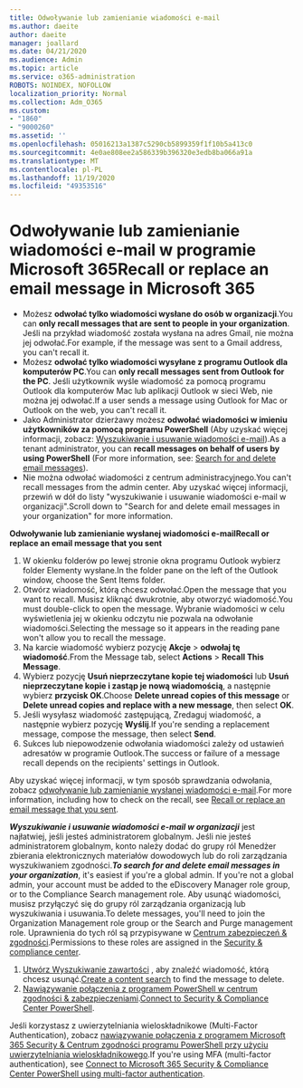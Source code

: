 ```yaml
---
title: Odwoływanie lub zamienianie wiadomości e-mail
ms.author: daeite
author: daeite
manager: joallard
ms.date: 04/21/2020
ms.audience: Admin
ms.topic: article
ms.service: o365-administration
ROBOTS: NOINDEX, NOFOLLOW
localization_priority: Normal
ms.collection: Adm_O365
ms.custom:
- "1860"
- "9000260"
ms.assetid: ''
ms.openlocfilehash: 05016213a1387c5290cb5899359f1f10b5a413c0
ms.sourcegitcommit: 4e0ae808ee2a586339b396320e3edb8ba066a91a
ms.translationtype: MT
ms.contentlocale: pl-PL
ms.lasthandoff: 11/19/2020
ms.locfileid: "49353516"
---
```

# <a name="recall-or-replace-an-email-message-in-microsoft-365"></a><span data-ttu-id="166c7-102">Odwoływanie lub zamienianie wiadomości e-mail w programie Microsoft 365</span><span class="sxs-lookup"><span data-stu-id="166c7-102">Recall or replace an email message in Microsoft 365</span></span>

- <span data-ttu-id="166c7-103">Możesz **odwołać tylko wiadomości wysłane do osób w organizacji**.</span><span class="sxs-lookup"><span data-stu-id="166c7-103">You can **only recall messages that are sent to people in your organization**.</span></span> <span data-ttu-id="166c7-104">Jeśli na przykład wiadomość została wysłana na adres Gmail, nie można jej odwołać.</span><span class="sxs-lookup"><span data-stu-id="166c7-104">For example, if the message was sent to a Gmail address, you can't recall it.</span></span>
- <span data-ttu-id="166c7-105">Możesz **odwołać tylko wiadomości wysyłane z programu Outlook dla komputerów PC**.</span><span class="sxs-lookup"><span data-stu-id="166c7-105">You can **only recall messages sent from Outlook for the PC**.</span></span> <span data-ttu-id="166c7-106">Jeśli użytkownik wyśle wiadomość za pomocą programu Outlook dla komputerów Mac lub aplikacji Outlook w sieci Web, nie można jej odwołać.</span><span class="sxs-lookup"><span data-stu-id="166c7-106">If a user sends a message using Outlook for Mac or Outlook on the web, you can't recall it.</span></span>
- <span data-ttu-id="166c7-107">Jako Administrator dzierżawy możesz **odwołać wiadomości w imieniu użytkowników za pomocą programu PowerShell** (Aby uzyskać więcej informacji, zobacz: [Wyszukiwanie i usuwanie wiadomości e-mail](https://docs.microsoft.com/microsoft-365/compliance/search-for-and-delete-messages-in-your-organization)).</span><span class="sxs-lookup"><span data-stu-id="166c7-107">As a tenant administrator, you can **recall messages on behalf of users by using PowerShell** (For more information, see: [Search for and delete email messages](https://docs.microsoft.com/microsoft-365/compliance/search-for-and-delete-messages-in-your-organization)).</span></span>
- <span data-ttu-id="166c7-108">Nie można odwołać wiadomości z centrum administracyjnego.</span><span class="sxs-lookup"><span data-stu-id="166c7-108">You can't recall messages from the admin center.</span></span> <span data-ttu-id="166c7-109">Aby uzyskać więcej informacji, przewiń w dół do listy "wyszukiwanie i usuwanie wiadomości e-mail w organizacji".</span><span class="sxs-lookup"><span data-stu-id="166c7-109">Scroll down to "Search for and delete email messages in your organization" for more information.</span></span>

<span data-ttu-id="166c7-110">**Odwoływanie lub zamienianie wysłanej wiadomości e-mail**</span><span class="sxs-lookup"><span data-stu-id="166c7-110">**Recall or replace an email message that you sent**</span></span>

1. <span data-ttu-id="166c7-111">W okienku folderów po lewej stronie okna programu Outlook wybierz folder Elementy wysłane.</span><span class="sxs-lookup"><span data-stu-id="166c7-111">In the folder pane on the left of the Outlook window, choose the Sent Items folder.</span></span>
2. <span data-ttu-id="166c7-112">Otwórz wiadomość, którą chcesz odwołać.</span><span class="sxs-lookup"><span data-stu-id="166c7-112">Open the message that you want to recall.</span></span> <span data-ttu-id="166c7-113">Musisz kliknąć dwukrotnie, aby otworzyć wiadomość.</span><span class="sxs-lookup"><span data-stu-id="166c7-113">You must double-click to open the message.</span></span> <span data-ttu-id="166c7-114">Wybranie wiadomości w celu wyświetlenia jej w okienku odczytu nie pozwala na odwołanie wiadomości.</span><span class="sxs-lookup"><span data-stu-id="166c7-114">Selecting the message so it appears in the reading pane won't allow you to recall the message.</span></span>
3. <span data-ttu-id="166c7-115">Na karcie wiadomość wybierz pozycję **Akcje**  >  **odwołaj tę wiadomość**.</span><span class="sxs-lookup"><span data-stu-id="166c7-115">From the Message tab, select **Actions** > **Recall This Message**.</span></span>
4. <span data-ttu-id="166c7-116">Wybierz pozycję **Usuń nieprzeczytane kopie tej wiadomości** lub **Usuń nieprzeczytane kopie i zastąp je nową wiadomością**, a następnie wybierz **przycisk OK**.</span><span class="sxs-lookup"><span data-stu-id="166c7-116">Choose **Delete unread copies of this message** or **Delete unread copies and replace with a new message**, then select **OK**.</span></span>
5. <span data-ttu-id="166c7-117">Jeśli wysyłasz wiadomość zastępującą, Zredaguj wiadomość, a następnie wybierz pozycję **Wyślij**.</span><span class="sxs-lookup"><span data-stu-id="166c7-117">If you're sending a replacement message, compose the message, then select **Send**.</span></span>
6. <span data-ttu-id="166c7-118">Sukces lub niepowodzenie odwołania wiadomości zależy od ustawień adresatów w programie Outlook.</span><span class="sxs-lookup"><span data-stu-id="166c7-118">The success or failure of a message recall depends on the recipients' settings in Outlook.</span></span>

<span data-ttu-id="166c7-119">Aby uzyskać więcej informacji, w tym sposób sprawdzania odwołania, zobacz [odwoływanie lub zamienianie wysłanej wiadomości e-mail](https://support.office.com/article/35027f88-d655-4554-b4f8-6c0729a723a0).</span><span class="sxs-lookup"><span data-stu-id="166c7-119">For more information, including how to check on the recall, see [Recall or replace an email message that you sent](https://support.office.com/article/35027f88-d655-4554-b4f8-6c0729a723a0).</span></span>

<span data-ttu-id="166c7-120">**_Wyszukiwanie i usuwanie wiadomości e-mail w organizacji_** jest najłatwiej, jeśli jesteś administratorem globalnym. Jeśli nie jesteś administratorem globalnym, konto należy dodać do grupy ról Menedżer zbierania elektronicznych materiałów dowodowych lub do roli zarządzania wyszukiwaniem zgodności.</span><span class="sxs-lookup"><span data-stu-id="166c7-120">**_To search for and delete email messages in your organization_**, it's easiest if you're a global admin. If you're not a global admin, your account must be added to the eDiscovery Manager role group, or to the Compliance Search management role.</span></span> <span data-ttu-id="166c7-121">Aby usunąć wiadomości, musisz przyłączyć się do grupy ról zarządzania organizacją lub wyszukiwania i usuwania.</span><span class="sxs-lookup"><span data-stu-id="166c7-121">To delete messages, you'll need to join the Organization Management role group or the Search and Purge management role.</span></span> <span data-ttu-id="166c7-122">Uprawnienia do tych ról są przypisywane w [Centrum zabezpieczeń & zgodności](https://protection.office.com/).</span><span class="sxs-lookup"><span data-stu-id="166c7-122">Permissions to these roles are assigned in the [Security & compliance center](https://protection.office.com/).</span></span>

1. <span data-ttu-id="166c7-123">[Utwórz Wyszukiwanie zawartości](https://docs.microsoft.com/microsoft-365/compliance/content-search) , aby znaleźć wiadomość, którą chcesz usunąć.</span><span class="sxs-lookup"><span data-stu-id="166c7-123">[Create a content search](https://docs.microsoft.com/microsoft-365/compliance/content-search) to find the message to delete.</span></span>
2. <span data-ttu-id="166c7-124">[Nawiązywanie połączenia z programem PowerShell w centrum zgodności & zabezpieczeniami](https://docs.microsoft.com/powershell/exchange/office-365-scc/connect-to-scc-powershell/connect-to-scc-powershell).</span><span class="sxs-lookup"><span data-stu-id="166c7-124">[Connect to Security & Compliance Center PowerShell](https://docs.microsoft.com/powershell/exchange/office-365-scc/connect-to-scc-powershell/connect-to-scc-powershell).</span></span>

<span data-ttu-id="166c7-125">Jeśli korzystasz z uwierzytelniania wieloskładnikowe (Multi-Factor Authentication), zobacz [nawiązywanie połączenia z programem Microsoft 365 Security & Centrum zgodności programu PowerShell przy użyciu uwierzytelniania wieloskładnikowego](https://docs.microsoft.com/powershell/exchange/office-365-scc/connect-to-scc-powershell/mfa-connect-to-scc-powershell).</span><span class="sxs-lookup"><span data-stu-id="166c7-125">If you're using MFA (multi-factor authentication), see [Connect to Microsoft 365 Security & Compliance Center PowerShell using multi-factor authentication](https://docs.microsoft.com/powershell/exchange/office-365-scc/connect-to-scc-powershell/mfa-connect-to-scc-powershell).</span></span>
